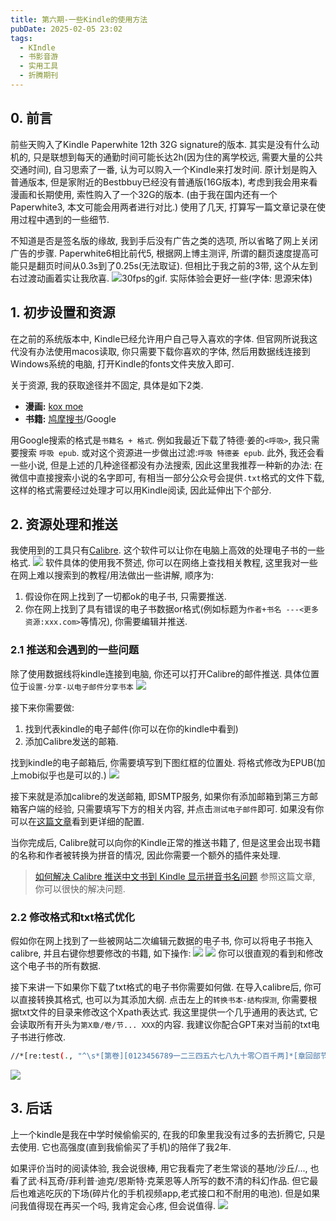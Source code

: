 ```yaml
---
title: 第六期-一些Kindle的使用方法
pubDate: 2025-02-05 23:02
tags:
  - KIndle
  - 书影音游
  - 实用工具
  - 折腾期刊
---
```

## 0. 前言
前些天购入了Kindle Paperwhite 12th 32G signature的版本. 其实是没有什么动机的, 只是联想到每天的通勤时间可能长达2h(因为住的离学校远, 需要大量的公共交通时间), 自习思索了一番, 认为可以购入一个Kindle来打发时间. 原计划是购入普通版本, 但是家附近的Bestbbuy已经没有普通版(16G版本), 考虑到我会用来看漫画和长期使用, 索性购入了一个32G的版本. (由于我在国内还有一个Paperwhite3, 本文可能会用两者进行对比.) 使用了几天, 打算写一篇文章记录在使用过程中遇到的一些细节.

不知道是否是签名版的缘故, 我到手后没有广告之类的选项, 所以省略了网上关闭广告的步骤. Paperwhite6相比前代5, 根据网上博主测评, 所谓的翻页速度提高可能只是翻页时间从0.3s到了0.25s(无法取证). 但相比于我之前的3带, 这个从左到右过渡动画着实让我欣喜.
![30fps的gif. 实际体验会更好一些(字体: 思源宋体)](https://r2.asyncx.top/2025/02/05/202502052333793.gif)


## 1. 初步设置和资源
在之前的系统版本中, Kindle已经允许用户自己导入喜欢的字体. 但官网所说我这代没有办法使用macos读取, 你只需要下载你喜欢的字体, 然后用数据线连接到Windows系统的电脑, 打开Kindle的fonts文件夹放入即可.

关于资源, 我的获取途径并不固定, 具体是如下2类.

- **漫画:** [kox moe](https://kox.moe/)
- **书籍:** [鸠摩搜书](https://www.jiumodiary.com/)/Google

用Google搜索的格式是`书籍名 + 格式`. 例如我最近下载了特德·姜的`<呼吸>`, 我只需要搜索 `呼吸 epub`. 或对这个资源进一步做出过滤:`呼吸 特德姜 epub`. 此外, 我还会看一些小说, 但是上述的几种途径都没有办法搜索, 因此这里我推荐一种新的办法: 在微信中直接搜索小说的名字即可, 有相当一部分公众号会提供`.txt`格式的文件下载, 这样的格式需要经过处理才可以用Kindle阅读, 因此延伸出下个部分.

## 2. 资源处理和推送

我使用到的工具只有[Calibre](https://calibre-ebook.com/download). 这个软件可以让你在电脑上高效的处理电子书的一些格式.
![](https://r2.asyncx.top/2025/02/05/202502052350135.webp)
软件具体的使用我不赘述, 你可以在网络上查找相关教程, 这里我对一些在网上难以搜索到的教程/用法做出一些讲解, 顺序为: 
1. 假设你在网上找到了一切都ok的电子书, 只需要推送.
2. 你在网上找到了具有错误的电子书数据or格式(例如标题为`作者+书名 ---<更多资源:xxx.com>`等情况), 你需要编辑并推送.


### 2.1 推送和会遇到的一些问题

除了使用数据线将kindle连接到电脑, 你还可以打开Calibre的邮件推送. 具体位置位于`设置-分享-以电子邮件分享书本`
![](https://r2.asyncx.top/2025/02/05/202502052356900.webp)

接下来你需要做:

1. 找到代表kindle的电子邮件(你可以在你的kindle中看到)
2. 添加Calibre发送的邮箱.

找到kindle的电子邮箱后, 你需要填写到下图红框的位置处. 将格式修改为EPUB(加上mobi似乎也是可以的.)
![](https://r2.asyncx.top/2025/02/05/202502052357536.webp)

接下来就是添加calibre的发送邮箱, 即SMTP服务, 如果你有添加邮箱到第三方邮箱客户端的经验, 只需要填写下方的相关内容, 并点击`测试电子邮件`即可. 如果没有你可以在[这篇文章](https://bookfere.com/post/11.html#cp_1_4)看到更详细的配置.

当你完成后, Calibre就可以向你的Kindle正常的推送书籍了, 但是这里会出现书籍的名称和作者被转换为拼音的情况, 因此你需要一个额外的插件来处理.

> [如何解决 Calibre 推送中文书到 Kindle 显示拼音书名问题](https://bookfere.com/post/1042.html) 参照这篇文章, 你可以很快的解决问题.

### 2.2 修改格式和txt格式优化

假如你在网上找到了一些被网站二次编辑元数据的电子书, 你可以将电子书拖入calibre, 并且右键你想要修改的书籍, 如下操作:
![](https://r2.asyncx.top/2025/02/06/202502060007128.webp)
![](https://r2.asyncx.top/2025/02/06/202502060008235.webp)
你可以很直观的看到和修改这个电子书的所有数据.

接下来讲一下如果你下载了txt格式的电子书你需要如何做. 在导入calibre后, 你可以直接转换其格式, 也可以为其添加大纲. 点击左上的`转换书本-结构探测`, 你需要根据txt文件的目录来修改这个Xpath表达式. 我这里提供一个几乎通用的表达式, 它会读取所有开头为`第X章/卷/节... XXX`的内容. 我建议你配合GPT来对当前的txt电子书进行修改.
```bash
//*[re:test(., "^\s*[第卷][0123456789一二三四五六七八九十零〇百千两]*[章回部节集卷].*", "i")]
```

![](https://r2.asyncx.top/2025/02/06/202502060009117.webp)


## 3. 后话
上一个kindle是我在中学时候偷偷买的, 在我的印象里我没有过多的去折腾它, 只是去使用. 它也高强度(直到我偷偷买了手机)的陪伴了我2年. 

如果评价当时的阅读体验, 我会说很棒, 用它我看完了老生常谈的基地/沙丘/..., 也看了武·科瓦奇/菲利普·迪克/恩斯特·克莱恩等人所写的数不清的科幻作品. 但它最后也难逃吃灰的下场(碎片化的手机视频app,老式接口和不耐用的电池). 但是如果问我值得现在再买一个吗, 我肯定会心疼, 但会说值得.
![](https://r2.asyncx.top/2025/02/06/202502060023654.webp)

